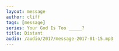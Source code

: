```yaml
---
layout: message
author: cliff
tags: [message]
series: Your God Is Too _____?
title: Distant
audio: /audio/2017/message-2017-01-15.mp3
---
```

